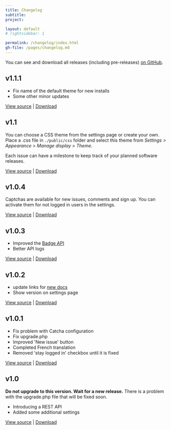 ```yaml
---
title: Changelog
subtitle: 
project: 

layout: default
# rightsidebar: 1

permalink: /changelog/index.html
gh-file: /pages/changelog.md
---
```

You can see and download all releases (including pre-releases) [on GitHub](https://github.com/bugtrackr/bumpy-booby/releases).

## v1.1.1
* Fix name of the default theme for new installs
* Some other minor updates

[View source](https://github.com/bugtrackr/bumpy-booby/tree/v1.1.1) | 
[Download](https://github.com/bugtrackr/bumpy-booby/releases/tag/v1.1.1)

## v1.1
You can choose a CSS theme from the settings page or create your own.
Place a .css file in `./public/css` folder and select this theme from *Settings > Appearance > Manage display > Theme*.

Each issue can have a milestone to keep track of your planned software releases.

[View source](https://github.com/bugtrackr/bumpy-booby/tree/v1.1) | 
[Download](https://github.com/bugtrackr/bumpy-booby/releases/tag/v1.1)

## v1.0.4
Captchas are available for new issues, comments and sign up. You can activate them for not logged in users in the settings.

[View source](https://github.com/bugtrackr/bumpy-booby/tree/v1.0.4) | 
[Download](https://github.com/bugtrackr/bumpy-booby/releases/tag/v1.0.4)

## v1.0.3
* Improved the [Badge API](https://docs.bugtrackr.eu/api/badges/)
* Better API logs

[View source](https://github.com/bugtrackr/bumpy-booby/tree/v1.0.3) | 
[Download](https://github.com/bugtrackr/bumpy-booby/releases/tag/v1.0.3)

## v1.0.2
* update links for [new docs](https://docs.bugtrackr.eu/)
* Show version on settings page

[View source](https://github.com/bugtrackr/bumpy-booby/tree/v1.0.2) | 
[Download](https://github.com/bugtrackr/bumpy-booby/releases/tag/v1.0.2)

## v1.0.1
* Fix problem with Catcha configuration
* Fix upgrade.php
* Improved 'New issue' button
* Completed French translation
* Removed 'stay logged in' checkbox until it is fixed

[View source](https://github.com/bugtrackr/bumpy-booby/tree/v1.0.1) | 
[Download](https://github.com/bugtrackr/bumpy-booby/releases/tag/v1.0.1)

## v1.0
**Do not upgrade to this version. Wait for a new release.**
There is a problem with the upgrade.php file that will be fixed soon.

* Introducing a REST API
* Added some additional settings

[View source](https://github.com/bugtrackr/bumpy-booby/tree/v1.0) | 
[Download](https://github.com/bugtrackr/bumpy-booby/releases/tag/v1.0)
